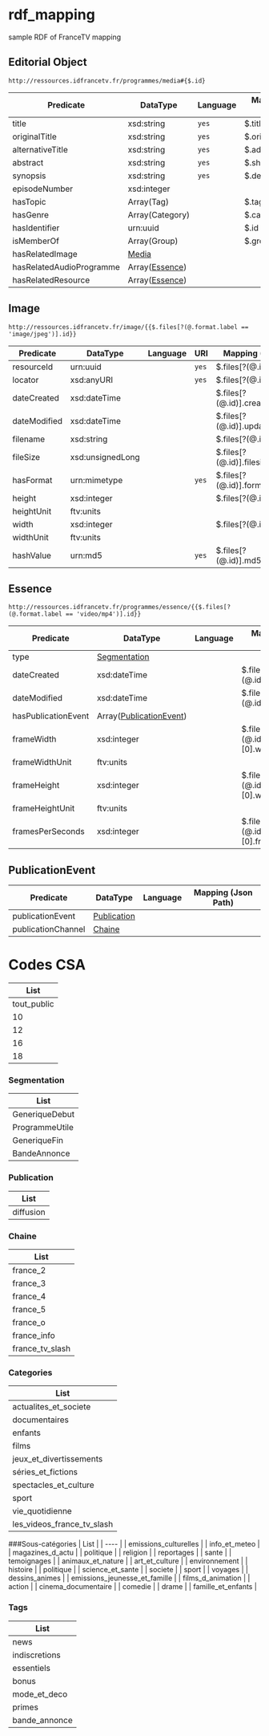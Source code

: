 # rdf_mapping
sample RDF of FranceTV mapping


## Editorial Object

`http://ressources.idfrancetv.fr/programmes/media#{$.id}`

| Predicate | DataType | Language | Mapping (Json Path) |
| ------------- | ------------- | ------------- |------------- |
| title | xsd:string | `yes` | $.title |
| originalTitle | xsd:string | `yes` | $.original_title |
| alternativeTitle | xsd:string | `yes` | $.additional_title |
| abstract | xsd:string | `yes` | $.short_description |
| synopsis | xsd:string | `yes` | $.description |
| episodeNumber | xsd:integer |  |  |
| hasTopic | Array(Tag) |  | $.tags[*].id |
| hasGenre | Array(Category) |  | $.category[*].id |
| hasIdentifier | urn:uuid |  | $.id |
| isMemberOf | Array(Group) |  | $.groups |
| hasRelatedImage | [Media](#media) | |
| hasRelatedAudioProgramme | Array([Essence](#essence)) | | |
| hasRelatedResource | Array([Essence](#essence)) | | |

## Image

`http://ressources.idfrancetv.fr/image/{{$.files[?(@.format.label == 'image/jpeg')].id}}`

| Predicate | DataType | Language | URI | Mapping (Json Path) |
| --------- | -------- | -------- | --- | ------------------- |
| resourceId | urn:uuid | | `yes` | $.files[?(@.id)].id |
| locator | xsd:anyURI | | `yes` | $.files[?(@.id)].url |
| dateCreated | xsd:dateTime | | | $.files[?(@.id)].created_at |
| dateModified | xsd:dateTime | | | $.files[?(@.id)].updated_at |
| filename | xsd:string | | | $.files[?(@.id)].filename |
| fileSize | xsd:unsignedLong | | | $.files[?(@.id)].filesize_bytes |
| hasFormat | urn:mimetype | | `yes` | $.files[?(@.id)].format.mime_type |
| height | xsd:integer | | | $.files[?(@.id)].height |
| heightUnit | ftv:units | | | | 
| width | xsd:integer | | | $.files[?(@.id)].width |
| widthUnit | ftv:units | | | | 
| hashValue | urn:md5 | | `yes` | $.files[?(@.id)].md5_checksum |

## Essence

`http://ressources.idfrancetv.fr/programmes/essence/{{$.files[?(@.format.label == 'video/mp4')].id}}`

| Predicate | DataType | Language | Mapping (Json Path) |
| ------------- | ------------- | ------------- |------------- |
| type | [Segmentation](#Segmentation) | | |
| dateCreated | xsd:dateTime | | $.files[?(@.id)].created_at |
| dateModified | xsd:dateTime | | $.files[?(@.id)].updated_at |
| hasPublicationEvent | Array([PublicationEvent](#publicationevent)) | | |
| frameWidth | xsd:integer | | $.files[?(@.id)].video_tracks.[0].width |
| frameWidthUnit | ftv:units | | |
| frameHeight | xsd:integer | | $.files[?(@.id)].video_tracks.[0].width |
| frameHeightUnit | ftv:units | | |
| framesPerSeconds | xsd:integer | | $.files[?(@.id)].video_tracks.[0].frame_rate_fps |

## PublicationEvent
| Predicate | DataType | Language | Mapping (Json Path) |
| ------------- | ------------- | ------------- |------------- |
| publicationEvent | [Publication](#Publication) | | |
| publicationChannel | [Chaine](#Chaine) | | |

# Codes CSA
| List |
| ---- |
| tout_public |
| 10 |
| 12 |
| 16 |
| 18 |

### Segmentation
| List |
| ---- |
| GeneriqueDebut |
| ProgrammeUtile |
| GeneriqueFin |
| BandeAnnonce |

### Publication
| List |
| ---- |
| diffusion |

### Chaine
| List |
| ---- |
| france_2 |
| france_3 |
| france_4 |
| france_5 |
| france_o |
| france_info |
| france_tv_slash |

### Categories
| List |
| ---- |
| actualites_et_societe |
| documentaires |
| enfants |
| films |
| jeux_et_divertissements |
| séries_et_fictions |
| spectacles_et_culture |
| sport |
| vie_quotidienne |
| les_videos_france_tv_slash |

###Sous-catégories
| List |
| ---- |
| emissions_culturelles |
| info_et_meteo |
| magazines_d_actu |
| politique |
| religion |
| reportages |
| sante |
| temoignages |
| animaux_et_nature |
| art_et_culture |
| environnement |
| histoire |
| politique |
| science_et_sante |
| societe |
| sport |
| voyages |
| dessins_animes |
| emissions_jeunesse_et_famille |
| films_d_animation |
| action |
| cinema_documentaire |
| comedie |
| drame |
| famille_et_enfants |

### Tags
| List |
| ---- |
| news |
| indiscretions |
| essentiels |
| bonus |
| mode_et_deco |
| primes |
| bande_annonce |
